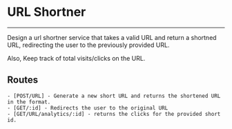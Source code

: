 # URL Shortner

---

Design a url shortner service that takes a valid URL and return a shortned URL, redirecting the user to the previously provided URL.

Also, Keep track of total visits/clicks on the URL.

## Routes

```
- [POST/URL] - Generate a new short URL and returns the shortened URL in the format.
- [GET/:id] - Redirects the user to the original URL
- [GET/URL/analytics/:id] - returns the clicks for the provided short id.
```
